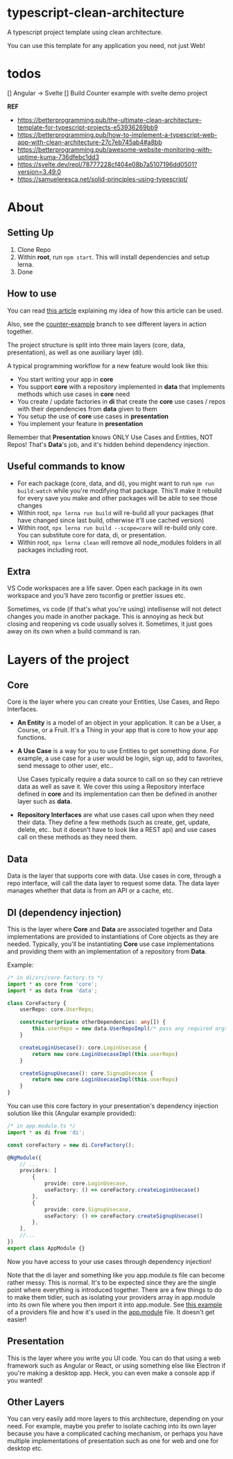 # typescript-clean-architecture

A typescript project template using clean architecture.

You can use this template for any application you need, not just Web!

# todos

[] Angular -> Svelte
[] Build Counter example with svelte demo project

**REF**

- https://betterprogramming.pub/the-ultimate-clean-architecture-template-for-typescript-projects-e53936269bb9
- https://betterprogramming.pub/how-to-implement-a-typescript-web-app-with-clean-architecture-27c7eb745ab4#a8bb
- https://betterprogramming.pub/awesome-website-monitoring-with-uptime-kuma-736dfebc1dd3
- https://svelte.dev/repl/78777228cf404e08b7a5107196dd0501?version=3.49.0
- https://samueleresca.net/solid-principles-using-typescript/

# About

## Setting Up

1. Clone Repo
2. Within **root**, run `npm start`. This will install dependencies and setup lerna.
3. Done

## How to use

You can read [this article](https://medium.com/@aziznal/27c7eb745ab4) explaining my idea of how this article can be used.

Also, see the [counter-example](https://github.com/aziznal/typescript-clean-architecture/tree/counter-example) branch to see different layers in action together.

The project structure is split into three main layers (core, data, presentation), as well as one auxiliary layer (di).

A typical programming workflow for a new feature would look like this:

-   You start writing your app in **core**
-   You support **core** with a repository implemented in **data** that implements methods which use cases in **core** need
-   You create / update factories in **di** that create the **core** use cases / repos with their dependencies from **data** given to them
-   You setup the use of **core** use cases in **presentation**
-   You implement your feature in **presentation**

Remember that **Presentation** knows ONLY Use Cases and Entities, NOT Repos! That's **Data**'s job, and it's hidden behind dependency injection.

## Useful commands to know

-   For each package (core, data, and di), you might want to run `npm run build:watch` while you're modifying that package. This'll make it
    rebuild for every save you make and other packages will be able to see those changes
-   Within root, `npx lerna run build` will re-build all your packages (that have changed since last build, otherwise it'll use cached version)
-   Within root, `npx lerna run build --scope=core` will re-build only core. You can substitute core for data, di, or presentation.
-   Within root, `npx lerna clean` will remove all node_modules folders in all packages including root.

## Extra

VS Code workspaces are a life saver. Open each package in its own workspace and you'll have zero tsconfig or prettier issues etc.

Sometimes, vs code (if that's what you're using) intellisense will not detect changes you made in another package. This is annoying as heck but closing
and reopening vs code usually solves it. Sometimes, it just goes away on its own when a build command is ran.

# Layers of the project

## Core

Core is the layer where you can create your Entities, Use Cases, and Repo Interfaces.

-   **An Entity** is a model of an object in your application. It can be a User, a Course, or a Fruit. It's a Thing in your app that is core to how your app functions.

-   **A Use Case** is a way for you to use Entities to get something done. For example, a use case for a user would be login, sign up, add to favorites, send message to other user, etc..

    Use Cases typically require a data source to call on so they can retrieve data as well as save it. We cover this using a Repository interface defined in **core** and its implementation can then be defined in another layer such as **data**.

-   **Repository Interfaces** are what use cases call upon when they need their data. They define a few methods (such as create, get, update, delete, etc.. but it doesn't have to look like a REST api) and use cases call on these methods as they need them.

## Data

Data is the layer that supports core with data. Use cases in core, through a repo interface, will call the data layer to request some data. The data layer manages whether that data is from an API or a cache, etc.

## DI (dependency injection)
This is the layer where **Core** and **Data** are associated together and Data implementations are provided to instantiations of Core objects as they are needed. Typically, you'll be instantiating **Core** use case implementations and providing them with an implementation of a repository from **Data**.

Example:
```typescript
/* in di/src/core.factory.ts */
import * as core from 'core';
import * as data from 'data';

class CoreFactory {
    userRepo: core.UserRepo;

    constructor(private otherDependencies: any[]) {
        this.userRepo = new data.UserRepoImpl(/* pass any required args here */);
    }

    createLoginUsecase(): core.LoginUsecase {
        return new core.LoginUsecaseImpl(this.userRepo)
    }

    createSignupUsecase(): core.SignupUsecase {
        return new core.LoginUsecaseImpl(this.userRepo)
    }
}
```

You can use this core factory in your presentation's dependency injection solution like this (Angular example provided):

```typescript
/* in app.module.ts */
import * as di from 'di';

const coreFactory = new di.CoreFactory();

@NgModule({
    // ...
    providers: [
        {
            provide: core.LoginUsecase,
            useFactory: () => coreFactory.createLoginUsecase()
        },
        {
            provide: core.SignupUsecase,
            useFactory: () => coreFactory.createSignupUsecase()
        },
    ],
    //...
})
export class AppModule {}

```

Now you have access to your use cases through dependency injection!

Note that the di layer and something like you app.module.ts file can become rather messy. This is normal. It's to be expected since they are the single point where everything is introduced together. There are a few things to do to make them tidier, such as isolating your providers array in app.module into its own file where you then import it into app.module. See [this example](https://github.com/aziznal/typescript-clean-architecture/blob/counter-example/packages/presentation/src/di/counter.ioc.ts) of a providers file and how it's used in the [app.module](https://github.com/aziznal/typescript-clean-architecture/blob/counter-example/packages/presentation/src/app/app.module.ts) file. It doesn't get easier!

## Presentation
This is the layer where you write you UI code. You can do that using a web framework such as Angular or React, or using something else like Electron if you're making a desktop app. Heck, you can even make a console app if you wanted!

## Other Layers
You can very easily add more layers to this architecture, depending on your need. For example, maybe you prefer to isolate caching into its own layer because you have a complicated caching mechanism, or perhaps you have multiple implementations of presentation such as one for web and one for desktop etc.

